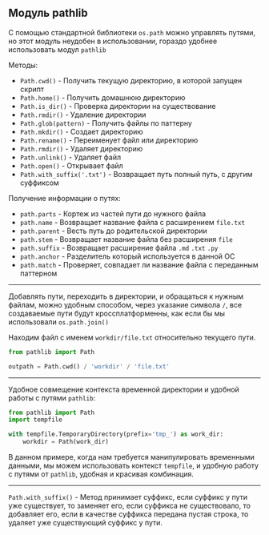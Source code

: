 Модуль pathlib
---

[//]: # (https://docs.python.org/3/library/pathlib.html)

С помощью стандартной библиотеки `os.path` можно управлять путями, но этот 
модуль неудобен в использовании, гораздо удобнее использовать модул `pathlib`

Методы:

- `Path.cwd()` - Получить текущую директорию, в которой запущен скрипт
- `Path.home()` - Получить домашнюю директорию
- `Path.is_dir()` - Проверка директории на существование
- `Path.rmdir()` - Удаление директории
- `Path.glob(pattern)` - Получить файлы по паттерну
- `Path.mkdir()` - Создает директорию
- `Path.rename()` - Переименует файл или директорию
- `Path.rmdir()` - Удаляет директорию
- `Path.unlink()` - Удаляет файл
- `Path.open()` - Открывает файл
- `Path.with_suffix('.txt')` - Возвращает путь полный путь, с другим суффиксом

Получение информации о путях:

- `path.parts` - Кортеж из частей пути до нужного файла
- `path.name` - Возвращает название файла с расширением `file.txt`
- `path.parent` - Весть путь до родительской директории
- `path.stem` - Возвращает название файла без расширения `file`
- `path.suffix` - Возвращает расширение файла `.md` `.txt` `.py`
- `path.anchor` - Разделитель который используется в данной ОС
- `path.match` - Проверяет, совпадает ли название файла с переданным паттерном

---
Добавлять пути, переходить в директории, и обращаться к нужным файлам, 
можно удобным способом, через указание символа `/`, все создаваемые
пути будут кроссплатформенны, как если бы мы использовали `os.path.join()`

Находим файл с именем `workdir/file.txt` относительно текущего пути.
```python
from pathlib import Path

outpath = Path.cwd() / 'workdir' / 'file.txt'
```

---
Удобное совмещение контекста временной директории и удобной работы с 
путями `pathlib`:

```python
from pathlib import Path
import tempfile

with tempfile.TemporaryDirectory(prefix='tmp_') as work_dir:
    workdir = Path(work_dir)
```
В данном примере, когда нам требуется манипулировать временными данными,
мы можем использовать контекст `tempfile`, и удобную работу с путями от 
`pathlib`, удобная и красивая комбинация.

---

`Path.with_suffix()` - Метод принимает суффикс, если суффикс у пути уже существует,
то заменяет его, если суффикса не существовало, то добавляет его, если в качестве
суффикса передана пустая строка, то удаляет уже существующий суффикс у пути.
